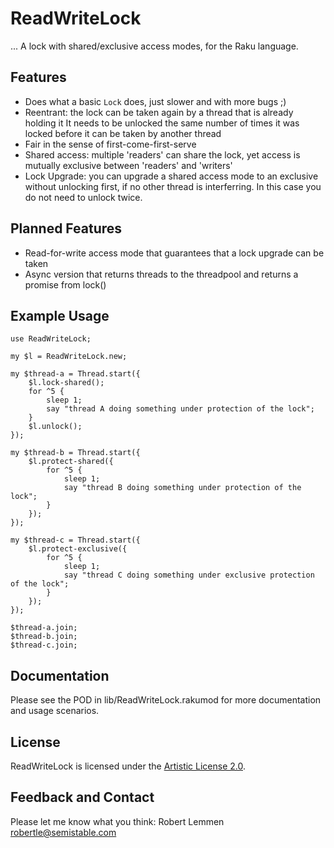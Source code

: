 # ReadWriteLock

... A lock with shared/exclusive access modes, for the Raku language.

## Features

* Does what a basic `Lock` does, just slower and with more bugs ;)
* Reentrant: the lock can be taken again by a thread that is already holding it
  It needs to be unlocked the same number of times it was locked before it can
  be taken by another thread
* Fair in the sense of first-come-first-serve
* Shared access: multiple 'readers' can share the lock, yet access is mutually
  exclusive between 'readers' and 'writers'
* Lock Upgrade: you can upgrade a shared access mode to an exclusive without
  unlocking first, if no other thread is interferring. In this case you do not
  need to unlock twice.

## Planned Features

* Read-for-write access mode that guarantees that a lock upgrade can be taken
* Async version that returns threads to the threadpool and returns a promise
  from lock()

## Example Usage

```
use ReadWriteLock;

my $l = ReadWriteLock.new;

my $thread-a = Thread.start({
    $l.lock-shared();
    for ^5 {
        sleep 1;
        say "thread A doing something under protection of the lock";
    }
    $l.unlock();
});

my $thread-b = Thread.start({
    $l.protect-shared({
        for ^5 {
            sleep 1;
            say "thread B doing something under protection of the lock";
        }
    });
});

my $thread-c = Thread.start({
    $l.protect-exclusive({
        for ^5 {
            sleep 1;
            say "thread C doing something under exclusive protection of the lock";
        }
    });
});

$thread-a.join;
$thread-b.join;
$thread-c.join;
```

## Documentation

Please see the POD in lib/ReadWriteLock.rakumod for more documentation and usage
scenarios.

## License

ReadWriteLock is licensed under the [Artistic License 2.0](https://opensource.org/licenses/Artistic-2.0).

## Feedback and Contact

Please let me know what you think: Robert Lemmen <robertle@semistable.com>
